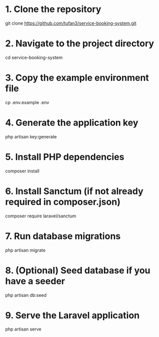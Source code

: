 # 1. Clone the repository
git clone https://github.com/tufan3/service-booking-system.git

# 2. Navigate to the project directory
cd service-booking-system

# 3. Copy the example environment file
cp .env.example .env

# 4. Generate the application key
php artisan key:generate

# 5. Install PHP dependencies
composer install

# 6. Install Sanctum (if not already required in composer.json)
composer require laravel/sanctum

# 7. Run database migrations
php artisan migrate

# 8. (Optional) Seed database if you have a seeder
php artisan db:seed

# 9. Serve the Laravel application
php artisan serve
